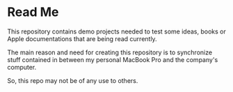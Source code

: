 Read Me
==============

This repository contains demo projects needed to test some ideas, books or Apple documentations that are being read currently. 

The main reason and need for creating this repository is to synchronize stuff contained in between my personal MacBook Pro and the company's computer. 

So, this repo may not be of any use to others. 
